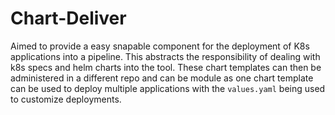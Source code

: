 # Chart-Deliver

Aimed to provide a easy snapable component for the deployment of K8s applications into a pipeline. This abstracts the responsibility of dealing with k8s specs and helm charts into the tool. These chart templates can then be administered in a different repo and can be module as one chart template can be used to deploy multiple applications with the `values.yaml` being used to customize deployments.
